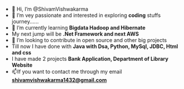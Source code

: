 - 👋 Hi, I’m @ShivamVishwakarma
- 👀 I’m vey passionate and interested in exploring **coding** stuffs journey......
- 🌱 I’m currently learning **Bigdata Hadoop and Hibernate**
- My next jump will be **.Net Framework and next AWS**
- 💞️ I’m looking to contribute in open source and other big projects
- Till now I have done with **Java with Dsa, Python, MySql, JDBC, Html and css**
- I have made 2 projects **Bank Application, Department of Library Website**
- 📫If you want to contact me through my email **shivamvishwakarma1432@gmail.com**

<!---
--->

